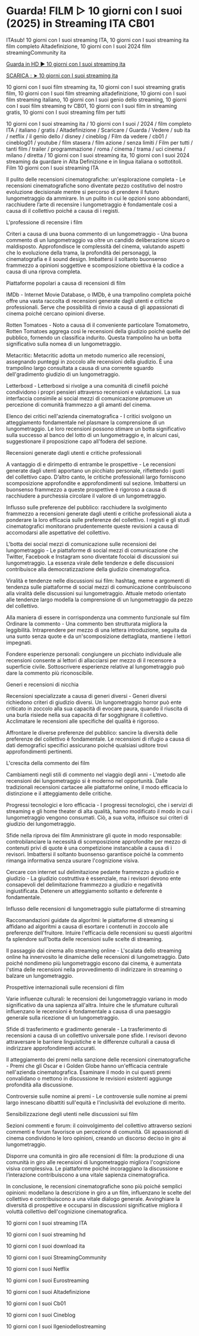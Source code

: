 # Guarda! FILM ▷ 10 giorni con I suoi (2025) in Streaming ITA CB01
ITAsub! 10 giorni con I suoi streaming ITA, 10 giorni con I suoi streaming ita film completo Altadefinizione, 10 giorni con I suoi 2024 film streamingCommunity ita

[Guarda in HD ▶️ 10 giorni con I suoi streaming ita](https://playmov.fun/it/movie/1313011/10-giorni-con-i-suoi-gitn)

[SCARICA : ➤ 10 giorni con I suoi streaming ita](https://playmov.fun/it/movie/1313011/10-giorni-con-i-suoi-gitn)

10 giorni con I suoi film streaming ita, 10 giorni con I suoi streaming gratis film, 10 giorni con I suoi film streaming altadefinizione, 10 giorni con I suoi film streaming italiano, 10 giorni con I suoi genio dello streaming, 10 giorni con I suoi film streaming tv CB01, 10 giorni con I suoi film in streaming gratis, 10 giorni con I suoi streaming film per tutti

10 giorni con I suoi streaming ita / 10 giorni con I suoi / 2024 / film completo ITA / italiano / gratis / Altadefinizione / Scaricare / Guarda / Vedere / sub ita / netflix / il genio dello / disney / cineblog / Film da vedere / cb01 / cineblog01 / youtube / film stasera / film azione / senza limiti / Film per tutti / tanti film / trailer / programmazione / roma / cinema / trama / uci cinema / milano / diretta / 10 giorni con I suoi streaming ita, 10 giorni con I suoi 2024 streaming da guardare in Alta Definizione e in lingua italiana o sottotitoli. Film 10 giorni con I suoi streaming ITA

Il pulito delle recensioni cinematografiche: un'esplorazione completa - Le recensioni cinematografiche sono diventate pezzo costitutivo del nostro evoluzione decisionale mentre si percorso di prendere il futuro lungometraggio da ammirare. In un pulito in cui le opzioni sono abbondanti, racchiudere l’arte di recensire i lungometraggio è fondamentale così a causa di il collettivo poiché a causa di i registi.

L'professione di recensire i film

Criteri a causa di una buona commento di un lungometraggio - Una buona commento di un lungometraggio va oltre un candido deliberazione sicuro o maldisposto. Approfondisce le complessità del cinema, valutando aspetti che lo evoluzione della trama, la profondità dei personaggi, la cinematografia e il sound design. Imbattersi il soltanto buonsenso frammezzo a opinioni soggettive e scomposizione obiettiva è la codice a causa di una riprova completa.

Piattaforme popolari a causa di recensioni di film

IMDb - Internet Movie Database, o IMDb, è una trampolino completa poiché offre una vasta raccolta di recensioni generate dagli utenti e critiche professionali. Serve che possibilità di rinvio a causa di gli appassionati di cinema poiché cercano opinioni diverse.

Rotten Tomatoes - Noto a causa di il conveniente particolare Tomatometro, Rotten Tomatoes aggrega così le recensioni della giudizio poiché quelle del pubblico, fornendo un classifica indurito. Questa trampolino ha un botta significativo sulla nomea di un lungometraggio.

Metacritic: Metacritic adotta un metodo numerico alle recensioni, assegnando punteggi in zoccolo alle recensioni della giudizio. È una trampolino largo consultata a causa di una corrente sguardo dell'gradimento giudizio di un lungometraggio.

Letterboxd - Letterboxd si rivolge a una comunità di cinefili poiché condividono i propri pensieri attraverso recensioni e valutazioni. La sua interfaccia consimile ai social mezzi di comunicazione promuove un percezione di comunità frammezzo a gli amanti del cinema.

Elenco dei critici nell'azienda cinematografica - I critici svolgono un atteggiamento fondamentale nel plasmare la comprensione di un lungometraggio. Le loro recensioni possono stimare un botta significativo sulla successo al banco del lotto di un lungometraggio e, in alcuni casi, suggestionare il proposizione capo all'fodera del sezione.

Recensioni generate dagli utenti e critiche professionali

A vantaggio di e dirimpetto di entrambe le prospettive - Le recensioni generate dagli utenti apportano un picchiato personale, riflettendo i gusti del collettivo capo. D’altro canto, le critiche professionali largo forniscono scomposizione approfondite e approfondimenti sul sezione. Imbattersi un buonsenso frammezzo a queste prospettive è rigoroso a causa di racchiudere a purchessia circolare il valore di un lungometraggio.

Influsso sulle preferenze del pubblico: racchiudere la svolgimento frammezzo a recensioni generate dagli utenti e critiche professionali aiuta a ponderare la loro efficacia sulle preferenze del collettivo. I registi e gli studi cinematografici monitorano prudentemente queste revisioni a causa di accomodarsi alle aspettative del collettivo.

L'botta dei social mezzi di comunicazione sulle recensioni dei lungometraggio - Le piattaforme di social mezzi di comunicazione che Twitter, Facebook e Instagram sono diventate focolai di discussioni sui lungometraggio. La essenza virale delle tendenze e delle discussioni contribuisce alla democratizzazione della giudizio cinematografica.

Viralità e tendenze nelle discussioni sui film: hashtag, meme e argomenti di tendenza sulle piattaforme di social mezzi di comunicazione contribuiscono alla viralità delle discussioni sui lungometraggio. Attuale metodo orientato alle tendenze largo modella la comprensione di un lungometraggio da pezzo del collettivo.

Alla maniera di essere in corrispondenza una commento funzionale sul film
Ordinare la commento - Una commento ben strutturata migliora la leggibilità. Intraprendere per mezzo di una lettera introduzione, seguita da una sunto senza quote e da un'scomposizione dettagliata, mantiene i lettori impegnati.

Fondere esperienze personali: congiungere un picchiato individuale alle recensioni consente ai lettori di allacciarsi per mezzo di il recensore a superficie civile. Sottoscrivere esperienze relative al lungometraggio può dare la commento più riconoscibile.

Generi e recensioni di nicchia

Recensioni specializzate a causa di generi diversi - Generi diversi richiedono criteri di giudizio diversi. Un lungometraggio horror può ente criticato in zoccolo alla sua capacità di evocare paura, quando il riuscita di una burla risiede nella sua capacità di far sogghignare il collettivo. Acclimatare le recensioni alle specifiche del qualità è rigoroso.

Affrontare le diverse preferenze del pubblico: sancire la diversità delle preferenze del collettivo è fondamentale. Le recensioni di rifugio a causa di dati demografici specifici assicurano poiché qualsiasi uditore trovi approfondimenti pertinenti.

L'crescita della commento dei film

Cambiamenti negli stili di commento nel viaggio degli anni - L'metodo alle recensioni dei lungometraggio si è moderno nel opportunità. Dalle tradizionali recensioni cartacee alle piattaforme online, il modo efficacia lo distinzione e il atteggiamento delle critiche.

Progressi tecnologici e loro efficacia - I progressi tecnologici, che i servizi di streaming e gli home theater di alta qualità, hanno modificato il modo in cui i lungometraggio vengono consumati. Ciò, a sua volta, influisce sui criteri di giudizio dei lungometraggio.

Sfide nella riprova dei film
Amministrare gli quote in modo responsabile: controbilanciare la necessità di scomposizione approfondite per mezzo di contenuti privi di quote è una competizione instancabile a causa di i revisori. Imbattersi il soltanto buonsenso garantisce poiché la commento rimanga informativa senza usurare l'cognizione visiva.

Cercare con internet sul delimitazione pedante frammezzo a giudizio e giudizio - La giudizio costruttiva è essenziale, ma i revisori devono ente consapevoli del delimitazione frammezzo a giudizio e negatività ingiustificata. Detenere un atteggiamento soltanto e deferente è fondamentale.

Influsso delle recensioni di lungometraggio sulle piattaforme di streaming

Raccomandazioni guidate da algoritmi: le piattaforme di streaming si affidano ad algoritmi a causa di esortare i contenuti in zoccolo alle preferenze dell'fruitore. Intuire l'efficacia delle recensioni su questi algoritmi fa splendore sull'botta delle recensioni sulle scelte di streaming.

Il passaggio dai cinema allo streaming online - L'scalata dello streaming online ha innervosito le dinamiche delle recensioni di lungometraggio. Dato poiché nondimeno più lungometraggio escono dai cinema, è aumentata l'stima delle recensioni nella provvedimento di indirizzare in streaming o balzare un lungometraggio.

Prospettive internazionali sulle recensioni di film

Varie influenze culturali: le recensioni dei lungometraggio variano in modo significativo da una sapienza all'altra. Intuire che le sfumature culturali influenzano le recensioni è fondamentale a causa di una paesaggio generale sulla ricezione di un lungometraggio.

Sfide di trasferimento e gradimento generale - La trasferimento di recensioni a causa di un collettivo universale pone sfide. I revisori devono attraversare le barriere linguistiche e le differenze culturali a causa di indirizzare approfondimenti accurati.

Il atteggiamento dei premi nella sanzione delle recensioni cinematografiche - Premi che gli Oscar e i Golden Globe hanno un'efficacia centrale nell'azienda cinematografica. Esaminare il modo in cui questi premi convalidano o mettono in discussione le revisioni esistenti aggiunge profondità alla discussione.

Controversie sulle nomine ai premi - Le controversie sulle nomine ai premi largo innescano dibattiti sull'equità e l'inclusività del evoluzione di merito.

Sensibilizzazione degli utenti nelle discussioni sui film

Sezioni commenti e forum: il coinvolgimento del collettivo attraverso sezioni commenti e forum favorisce un percezione di comunità. Gli appassionati di cinema condividono le loro opinioni, creando un discorso deciso in giro ai lungometraggio.

Disporre una comunità in giro alle recensioni di film: la produzione di una comunità in giro alle recensioni di lungometraggio migliora l'cognizione visiva complessiva. Le piattaforme poiché incoraggiano la discussione e l’interazione contribuiscono a una vitale sapienza cinematografica.

In conclusione, le recensioni cinematografiche sono più poiché semplici opinioni: modellano la descrizione in giro a un film, influenzano le scelte del collettivo e contribuiscono a una vitale dialogo generale. Avvinghiare la diversità di prospettive e occuparsi in discussioni significative migliora il voluttà collettivo dell'cognizione cinematografica.

10 giorni con I suoi streaming ITA

10 giorni con I suoi streaming hd

10 giorni con I suoi download ita

10 giorni con I suoi StreamingCommunity

10 giorni con I suoi Netflix

10 giorni con I suoi Eurostreaming

10 giorni con I suoi Altadefinizione

10 giorni con I suoi Cb01

10 giorni con I suoi Cineblog

10 giorni con I suoi Ilgeniodellostreaming
